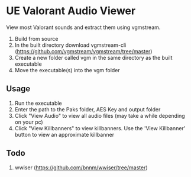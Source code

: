 # UE Valorant Audio Viewer

View most Valorant sounds and extract them using vgmstream.
1. Build from source
2. In the built directory download vgmstream-cli (https://github.com/vgmstream/vgmstream/tree/master)
3. Create a new folder called vgm in the same directory as the built executable
4. Move the executable(s) into the vgm folder

## Usage
1. Run the executable
2. Enter the path to the Paks folder, AES Key and output folder
3. Click "View Audio" to view all audio files (may take a while depending on your pc)
4. Click "View Killbanners" to view killbanners. Use the 'View Killbanner' button to view an approximate killbanner

## Todo
1.  wwiser (https://github.com/bnnm/wwiser/tree/master)
